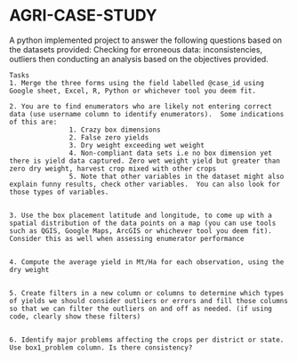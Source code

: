 # AGRI-CASE-STUDY
A python implemented project to answer the following questions based on the datasets provided: Checking for erroneous data: inconsistencies, outliers then conducting an analysis based on the objectives provided.

	Tasks
	1. Merge the three forms using the field labelled @case_id using Google sheet, Excel, R, Python or whichever tool you deem fit.
 
	2. You are to find enumerators who are likely not entering correct data (use username column to identify enumerators).  Some indications of this are:
	               1. Crazy box dimensions
	               2. False zero yields
	               3. Dry weight exceeding wet weight
	               4. Non-compliant data sets i.e no box dimension yet there is yield data captured. Zero wet weight yield but greater than zero dry weight, harvest crop mixed with other crops
	               5. Note that other variables in the dataset might also explain funny results, check other variables.  You can also look for those types of variables. 

  
	3. Use the box placement latitude and longitude, to come up with a spatial distribution of the data points on a map (you can use tools such as QGIS, Google Maps, ArcGIS or whichever tool you deem fit).  Consider this as well when assessing enumerator performance

 
	4. Compute the average yield in Mt/Ha for each observation, using the dry weight


	5. Create filters in a new column or columns to determine which types of yields we should consider outliers or errors and fill those columns so that we can filter the outliers on and off as needed. (if using code, clearly show these filters)


	6. Identify major problems affecting the crops per district or state. Use box1_problem column. Is there consistency?

 

